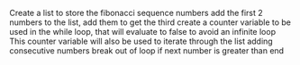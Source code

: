 Create a list to store the fibonacci sequence numbers
add the first 2 numbers to the list, add them to get the third
create a counter variable to be used in the while loop, that will evaluate to false to avoid an infinite loop
This counter variable will also be used to iterate through the list adding consecutive numbers
break out of loop if next number is greater than end
